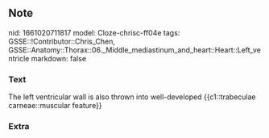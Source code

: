 ## Note
nid: 1661020711817
model: Cloze-chrisc-ff04e
tags: GSSE::!Contributor::Chris_Chen, GSSE::Anatomy::Thorax::06._Middle_mediastinum_and_heart::Heart::Left_ventricle
markdown: false

### Text
<div class="toggle">
  The left ventricular wall is also thrown into well-developed
  {{c1::trabeculae carneae::muscular feature}}
</div>

### Extra

